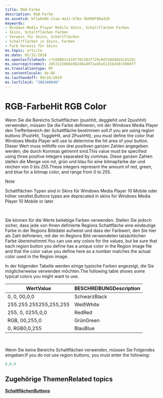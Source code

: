 ```yaml
---
title: RGB-Farbe
description: RGB-Farbe
ms.assetid: b71a0a66-11aa-4a21-b78a-3bd90f80a428
keywords:
- Windows Media Player Mobile Skins, Schaltflächen Farben
- Skins, Schaltflächen Farben
- Verweis für Skins, Schaltflächen
- Schaltflächen in Skins, Farben
- Farb Verweis für Skins
ms.topic: article
ms.date: 05/31/2018
ms.openlocfilehash: c7c69863c4197702383f729c8d7e8d30d3cb52bc
ms.sourcegitcommit: 2d531328b6ed82d4ad971a45a5131b430c5866f7
ms.translationtype: MT
ms.contentlocale: de-DE
ms.lasthandoff: 09/16/2019
ms.locfileid: "106340640"
---
```

# <a name="hit-rgb-color"></a><span data-ttu-id="217f0-108">RGB-Farbe</span><span class="sxs-lookup"><span data-stu-id="217f0-108">Hit RGB Color</span></span>

<span data-ttu-id="217f0-109">Wenn Sie die Bereichs Schaltflächen (pushhit, degglehit und 2pushhit) verwenden, müssen Sie die Farbe definieren, mit der Windows Media Player den Trefferbereich der Schaltfläche bestimmen soll.</span><span class="sxs-lookup"><span data-stu-id="217f0-109">If you are using region buttons (PushHit, ToggleHit, and 2PushHit), you must define the color that Windows Media Player will use to determine the hit area of your button.</span></span> <span data-ttu-id="217f0-110">Dieser Wert muss mithilfe von drei positiven ganzen Zahlen angegeben werden, die durch Kommas getrennt sind.</span><span class="sxs-lookup"><span data-stu-id="217f0-110">This value must be specified using three positive integers separated by commas.</span></span> <span data-ttu-id="217f0-111">Diese ganzen Zahlen stellen die Menge von rot, grün und blau für eine bitmapfarbe dar und reichen von 0 bis 255.</span><span class="sxs-lookup"><span data-stu-id="217f0-111">These integers represent the amount of red, green, and blue for a bitmap color, and range from 0 to 255.</span></span>

> [!Note]  
> <span data-ttu-id="217f0-112">Schaltflächen Typen sind in Skins für Windows Media Player 10 Mobile oder höher veraltet.</span><span class="sxs-lookup"><span data-stu-id="217f0-112">Buttons types are deprecated in skins for Windows Media Player 10 Mobile or later.</span></span>

 

<span data-ttu-id="217f0-113">Sie können für die Werte beliebige Farben verwenden. Stellen Sie jedoch sicher, dass jede von Ihnen definierte Regions Schaltfläche eine eindeutige Farbe in der Regions Bilddatei aufweist und dass der Farbwert, den Sie hier als Zahl definieren, mit der im Regions Bild verwendeten tatsächlichen Farbe übereinstimmt.</span><span class="sxs-lookup"><span data-stu-id="217f0-113">You can use any colors for the values, but be sure that each region button you define has a unique color in the Region image file and that the color value you define here as a number matches the actual color used in the Region image.</span></span>

<span data-ttu-id="217f0-114">In der folgenden Tabelle werden einige typische Farben angezeigt, die Sie möglicherweise verwenden möchten.</span><span class="sxs-lookup"><span data-stu-id="217f0-114">The following table shows some typical colors you might want to use.</span></span>



| <span data-ttu-id="217f0-115">Wert</span><span class="sxs-lookup"><span data-stu-id="217f0-115">Value</span></span>       | <span data-ttu-id="217f0-116">BESCHREIBUNG</span><span class="sxs-lookup"><span data-stu-id="217f0-116">Description</span></span> |
|-------------|-------------|
| <span data-ttu-id="217f0-117">0, 0, 0</span><span class="sxs-lookup"><span data-stu-id="217f0-117">0,0,0</span></span>       | <span data-ttu-id="217f0-118">Schwarz</span><span class="sxs-lookup"><span data-stu-id="217f0-118">Black</span></span>       |
| <span data-ttu-id="217f0-119">255.255.255</span><span class="sxs-lookup"><span data-stu-id="217f0-119">255,255,255</span></span> | <span data-ttu-id="217f0-120">Weiß</span><span class="sxs-lookup"><span data-stu-id="217f0-120">White</span></span>       |
| <span data-ttu-id="217f0-121">255, 0, 0</span><span class="sxs-lookup"><span data-stu-id="217f0-121">255,0,0</span></span>     | <span data-ttu-id="217f0-122">Red</span><span class="sxs-lookup"><span data-stu-id="217f0-122">Red</span></span>         |
| <span data-ttu-id="217f0-123">RGB, 0</span><span class="sxs-lookup"><span data-stu-id="217f0-123">0,255,0</span></span>     | <span data-ttu-id="217f0-124">Grün</span><span class="sxs-lookup"><span data-stu-id="217f0-124">Green</span></span>       |
| <span data-ttu-id="217f0-125">0, RGB</span><span class="sxs-lookup"><span data-stu-id="217f0-125">0,0,255</span></span>     | <span data-ttu-id="217f0-126">Blau</span><span class="sxs-lookup"><span data-stu-id="217f0-126">Blue</span></span>        |



 

<span data-ttu-id="217f0-127">Wenn Sie keine Bereichs Schaltflächen verwenden, müssen Sie Folgendes eingeben:</span><span class="sxs-lookup"><span data-stu-id="217f0-127">If you do not use region buttons, you must enter the following:</span></span>


```C++
0,0,0

```



## <a name="related-topics"></a><span data-ttu-id="217f0-128">Zugehörige Themen</span><span class="sxs-lookup"><span data-stu-id="217f0-128">Related topics</span></span>

<dl> <dt>

[<span data-ttu-id="217f0-129">**Schaltflächen**</span><span class="sxs-lookup"><span data-stu-id="217f0-129">**Buttons**</span></span>](buttons.md)
</dt> </dl>

 

 




